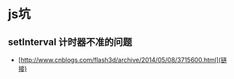 # js坑
## setInterval 计时器不准的问题
- [http://www.cnblogs.com/flash3d/archive/2014/05/08/3715600.html](链接)